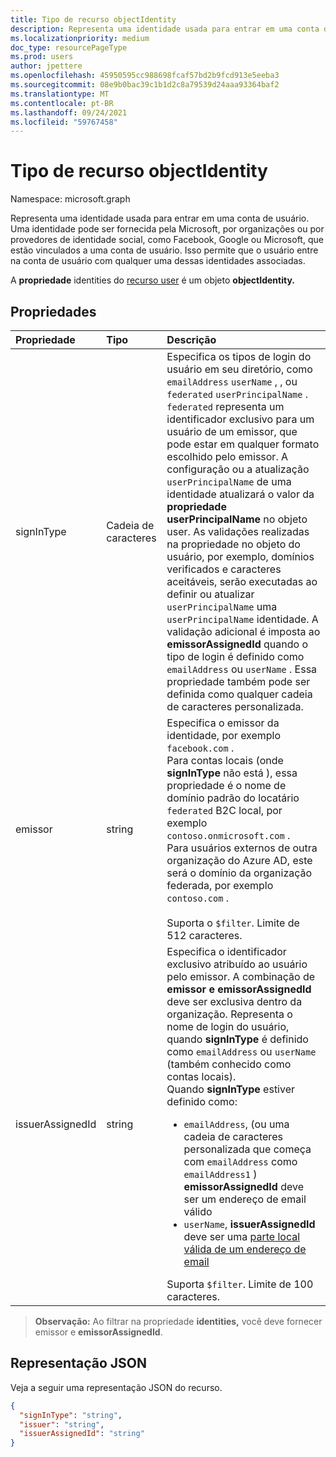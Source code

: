 ```yaml
---
title: Tipo de recurso objectIdentity
description: Representa uma identidade usada para entrar em uma conta de usuário.
ms.localizationpriority: medium
doc_type: resourcePageType
ms.prod: users
author: jpettere
ms.openlocfilehash: 45950595cc988698fcaf57bd2b9fcd913e5eeba3
ms.sourcegitcommit: 08e9b0bac39c1b1d2c8a79539d24aaa93364baf2
ms.translationtype: MT
ms.contentlocale: pt-BR
ms.lasthandoff: 09/24/2021
ms.locfileid: "59767458"
---
```

# <a name="objectidentity-resource-type"></a>Tipo de recurso objectIdentity

Namespace: microsoft.graph

Representa uma identidade usada para entrar em uma conta de usuário. Uma identidade pode ser fornecida pela Microsoft, por organizações ou por provedores de identidade social, como Facebook, Google ou Microsoft, que estão vinculados a uma conta de usuário. Isso permite que o usuário entre na conta de usuário com qualquer uma dessas identidades associadas.

A **propriedade** identities do [recurso user](user.md) é um objeto **objectIdentity.**

## <a name="properties"></a>Propriedades

| Propriedade   | Tipo |Descrição|
|:---------------|:--------|:----------|
|signInType|Cadeia de caracteres| Especifica os tipos de login do usuário em seu diretório, como `emailAddress` `userName` , , ou `federated` `userPrincipalName` . `federated` representa um identificador exclusivo para um usuário de um emissor, que pode estar em qualquer formato escolhido pelo emissor. A configuração ou a atualização `userPrincipalName` de uma identidade atualizará o valor da **propriedade userPrincipalName** no objeto user. As validações realizadas na propriedade no objeto do usuário, por exemplo, domínios verificados e caracteres aceitáveis, serão executadas ao definir ou atualizar `userPrincipalName` uma `userPrincipalName` identidade. A validação adicional é imposta ao **emissorAssignedId** quando o tipo de login é definido como `emailAddress` ou `userName` . Essa propriedade também pode ser definida como qualquer cadeia de caracteres personalizada. |
|emissor|string|Especifica o emissor da identidade, por exemplo `facebook.com` .<br>Para contas locais (onde **signInType** não está ), essa propriedade é o nome de domínio padrão do locatário `federated` B2C local, por exemplo `contoso.onmicrosoft.com` .<br>Para usuários externos de outra organização do Azure AD, este será o domínio da organização federada, por exemplo `contoso.com` .<br><br>Suporta o `$filter`. Limite de 512 caracteres.|
|issuerAssignedId|string|Especifica o identificador exclusivo atribuído ao usuário pelo emissor. A combinação de **emissor e** **emissorAssignedId** deve ser exclusiva dentro da organização. Representa o nome de login do usuário, quando **signInType** é definido como `emailAddress` ou `userName` (também conhecido como contas locais).<br>Quando **signInType** estiver definido como: <ul><li>`emailAddress`, (ou uma cadeia de caracteres personalizada que começa com `emailAddress` como `emailAddress1` ) **emissorAssignedId** deve ser um endereço de email válido</li><li>`userName`, **issuerAssignedId** deve ser uma [parte local válida de um endereço de email](https://tools.ietf.org/html/rfc3696#section-3)</li></ul>Suporta `$filter`. Limite de 100 caracteres.|

>**Observação:** Ao filtrar na propriedade **identities,**  você deve fornecer emissor e **emissorAssignedId**.

## <a name="json-representation"></a>Representação JSON

Veja a seguir uma representação JSON do recurso.

<!-- {
  "blockType": "resource",
  "optionalProperties": [

  ],
  "@odata.type": "microsoft.graph.objectIdentity"
}-->

```json
{
  "signInType": "string",
  "issuer": "string",
  "issuerAssignedId": "string"
}
```

<!-- uuid: 8fcb5dbc-d5aa-4681-8e31-b001d5168d79
2015-10-25 14:57:30 UTC -->
<!--
{
  "type": "#page.annotation",
  "description": "objectIdentity resource",
  "keywords": "",
  "section": "documentation",
  "tocPath": "",
  "suppressions": []
}
-->

